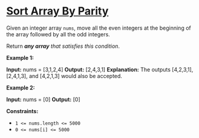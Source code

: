 # [Sort Array By Parity](https://leetcode.com/problems/sort-array-by-parity/)

Given an integer array `nums`, move all the even integers at the beginning of the array followed by all the odd integers.

Return _**any array** that satisfies this condition_.

**Example 1:**

**Input:** nums = \[3,1,2,4\]
**Output:** \[2,4,3,1\]
**Explanation:** The outputs \[4,2,3,1\], \[2,4,1,3\], and \[4,2,1,3\] would also be accepted.

**Example 2:**

**Input:** nums = \[0\]
**Output:** \[0\]

**Constraints:**

*   `1 <= nums.length <= 5000`
*   `0 <= nums[i] <= 5000`